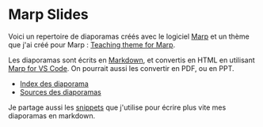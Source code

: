 # Marp Slides

Voici un repertoire de diaporamas créés avec le logiciel [Marp](https://marp.app/) et un thème que j'ai créé pour Marp : [Teaching theme for Marp](https://github.com/eyssette/teaching-theme-for-marp).

Les diaporamas sont écrits en [Markdown](https://github.com/YannHY/cours/blob/master/Tech/Markdown/Apprendre%20le%20Markdown.md), et convertis en HTML en utilisant [Marp for VS Code](https://marketplace.visualstudio.com/items?itemName=marp-team.marp-vscode). On pourrait aussi les convertir en PDF, ou en PPT.

- [Index des diaporama](https://eyssette.github.io/marp-slides/slides/)
- [Sources des diaporamas](https://github.com/eyssette/marp-slides/tree/master/slides)

Je partage aussi les [snippets](https://eyssette.github.io/marp-slides/snippets.json) que j'utilise pour écrire plus vite mes diaporamas en markdown.
